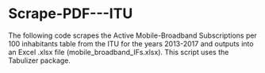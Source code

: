 # Scrape-PDF---ITU

The following code scrapes the Active Mobile-Broadband Subscriptions per 100 inhabitants table from the ITU for the years 2013-2017 and outputs into an Excel .xlsx file (mobile_broadband_IFs.xlsx). This script uses the Tabulizer package.